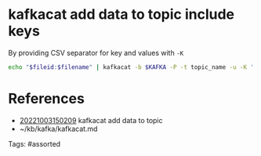 # kafkacat add data to topic include keys
By providing CSV separator for key and values with `-K`

```bash
echo "$fileid:$filename" | kafkacat -b $KAFKA -P -t topic_name -u -K ':'
```
# References
- [20221003150209](/zet/20221003150209/README.md) kafkacat add data to topic
- ~/kb/kafka/kafkacat.md

Tags:
    #assorted
